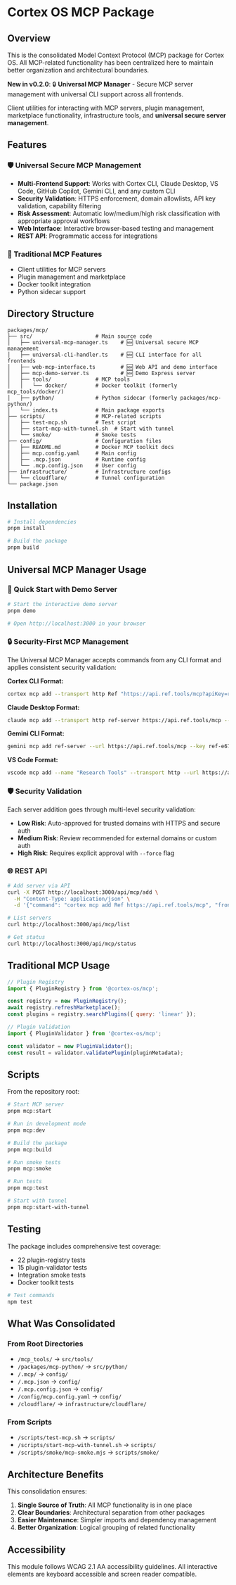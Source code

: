 <!--
This README.md file follows WCAG 2.1 AA accessibility guidelines:
- Clear document structure with semantic headings
- Descriptive link text
- Alternative text for images
- High contrast content organization
-->

# Cortex OS MCP Package

## Overview

This is the consolidated Model Context Protocol (MCP) package for Cortex OS. All MCP-related functionality has been centralized here to maintain better organization and architectural boundaries.

**New in v0.2.0**: 🔒 **Universal MCP Manager** - Secure MCP server management with universal CLI support across all frontends.

Client utilities for interacting with MCP servers, plugin management, marketplace functionality, infrastructure tools, and **universal secure server management**.

## Features

### 🛡️ Universal Secure MCP Management

- **Multi-Frontend Support**: Works with Cortex CLI, Claude Desktop, VS Code, GitHub Copilot, Gemini CLI, and any custom CLI
- **Security Validation**: HTTPS enforcement, domain allowlists, API key validation, capability filtering
- **Risk Assessment**: Automatic low/medium/high risk classification with appropriate approval workflows
- **Web Interface**: Interactive browser-based testing and management
- **REST API**: Programmatic access for integrations

### 🔧 Traditional MCP Features

- Client utilities for MCP servers
- Plugin management and marketplace
- Docker toolkit integration
- Python sidecar support

## Directory Structure

```text
packages/mcp/
├── src/                    # Main source code
│   ├── universal-mcp-manager.ts    # 🆕 Universal secure MCP management
│   ├── universal-cli-handler.ts    # 🆕 CLI interface for all frontends
│   ├── web-mcp-interface.ts        # 🆕 Web API and demo interface
│   ├── mcp-demo-server.ts          # 🆕 Demo Express server
│   ├── tools/              # MCP tools
│   │   └── docker/         # Docker toolkit (formerly mcp_tools/docker/)
│   ├── python/             # Python sidecar (formerly packages/mcp-python/)
│   └── index.ts            # Main package exports
├── scripts/                # MCP-related scripts
│   ├── test-mcp.sh         # Test script
│   ├── start-mcp-with-tunnel.sh  # Start with tunnel
│   └── smoke/              # Smoke tests
├── config/                 # Configuration files
│   ├── README.md           # Docker MCP toolkit docs
│   ├── mcp.config.yaml     # Main config
│   ├── .mcp.json           # Runtime config
│   └── .mcp.config.json    # User config
├── infrastructure/         # Infrastructure configs
│   └── cloudflare/         # Tunnel configuration
└── package.json
```

## Installation

```bash
# Install dependencies
pnpm install

# Build the package
pnpm build
```

## Universal MCP Manager Usage

### 🚀 Quick Start with Demo Server

```bash
# Start the interactive demo server
pnpm demo

# Open http://localhost:3000 in your browser
```

### 🔒 Security-First MCP Management

The Universal MCP Manager accepts commands from any CLI format and applies consistent security validation:

**Cortex CLI Format:**

```bash
cortex mcp add --transport http Ref "https://api.ref.tools/mcp?apiKey=ref-e672788111c76ba32bc1"
```

**Claude Desktop Format:**

```bash
claude mcp add --transport http ref-server https://api.ref.tools/mcp --header "Authorization: Bearer token"
```

**Gemini CLI Format:**

```bash
gemini mcp add ref-server --url https://api.ref.tools/mcp --key ref-e672788111c76ba32bc1
```

**VS Code Format:**

```bash
vscode mcp add --name "Research Tools" --transport http --url https://api.ref.tools/mcp
```

### 🛡️ Security Validation

Each server addition goes through multi-level security validation:

- **Low Risk**: Auto-approved for trusted domains with HTTPS and secure auth
- **Medium Risk**: Review recommended for external domains or custom auth
- **High Risk**: Requires explicit approval with `--force` flag

### 🌐 REST API

```bash
# Add server via API
curl -X POST http://localhost:3000/api/mcp/add \
  -H "Content-Type: application/json" \
  -d '{"command": "cortex mcp add Ref https://api.ref.tools/mcp", "frontend": "curl"}'

# List servers
curl http://localhost:3000/api/mcp/list

# Get status
curl http://localhost:3000/api/mcp/status
```

## Traditional MCP Usage

```javascript
// Plugin Registry
import { PluginRegistry } from '@cortex-os/mcp';

const registry = new PluginRegistry();
await registry.refreshMarketplace();
const plugins = registry.searchPlugins({ query: 'linear' });

// Plugin Validation
import { PluginValidator } from '@cortex-os/mcp';

const validator = new PluginValidator();
const result = validator.validatePlugin(pluginMetadata);
```

## Scripts

From the repository root:

```bash
# Start MCP server
pnpm mcp:start

# Run in development mode
pnpm mcp:dev

# Build the package
pnpm mcp:build

# Run smoke tests
pnpm mcp:smoke

# Run tests
pnpm mcp:test

# Start with tunnel
pnpm mcp:start-with-tunnel
```

## Testing

The package includes comprehensive test coverage:

- 22 plugin-registry tests
- 15 plugin-validator tests
- Integration smoke tests
- Docker toolkit tests

```bash
# Test commands
npm test
```

## What Was Consolidated

### From Root Directories

- `/mcp_tools/` → `src/tools/`
- `/packages/mcp-python/` → `src/python/`
- `/.mcp/` → `config/`
- `/.mcp.json` → `config/`
- `/.mcp.config.json` → `config/`
- `/config/mcp.config.yaml` → `config/`
- `/cloudflare/` → `infrastructure/cloudflare/`

### From Scripts

- `/scripts/test-mcp.sh` → `scripts/`
- `/scripts/start-mcp-with-tunnel.sh` → `scripts/`
- `/scripts/smoke/mcp-smoke.mjs` → `scripts/smoke/`

## Architecture Benefits

This consolidation ensures:

1. **Single Source of Truth**: All MCP functionality is in one place
2. **Clear Boundaries**: Architectural separation from other packages
3. **Easier Maintenance**: Simpler imports and dependency management
4. **Better Organization**: Logical grouping of related functionality

## Accessibility

This module follows WCAG 2.1 AA accessibility guidelines. All interactive elements are keyboard accessible and screen reader compatible.
